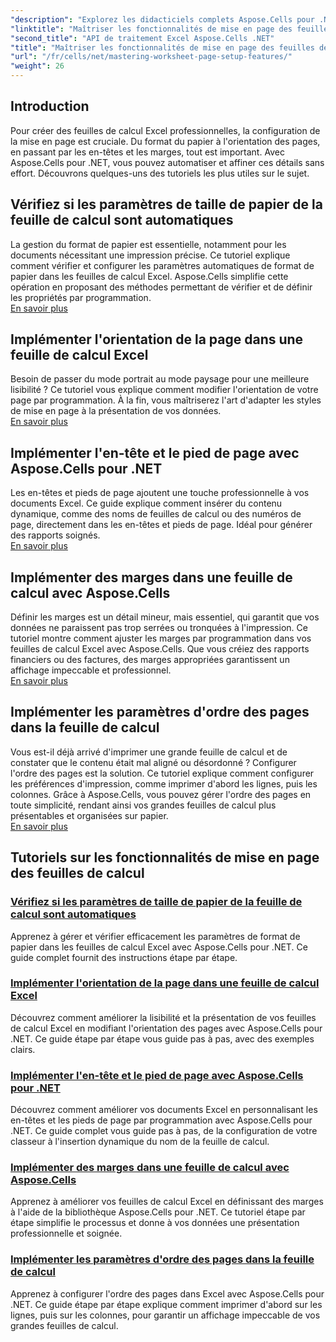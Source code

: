 ```yaml
---
"description": "Explorez les didacticiels complets Aspose.Cells pour .NET, notamment la gestion des fonctionnalités de configuration de page de feuille de calcul telles que le format du papier, l'orientation, les en-têtes, les marges, etc."
"linktitle": "Maîtriser les fonctionnalités de mise en page des feuilles de calcul"
"second_title": "API de traitement Excel Aspose.Cells .NET"
"title": "Maîtriser les fonctionnalités de mise en page des feuilles de calcul"
"url": "/fr/cells/net/mastering-worksheet-page-setup-features/"
"weight": 26
---
```


## Introduction

Pour créer des feuilles de calcul Excel professionnelles, la configuration de la mise en page est cruciale. Du format du papier à l'orientation des pages, en passant par les en-têtes et les marges, tout est important. Avec Aspose.Cells pour .NET, vous pouvez automatiser et affiner ces détails sans effort. Découvrons quelques-uns des tutoriels les plus utiles sur le sujet.

## Vérifiez si les paramètres de taille de papier de la feuille de calcul sont automatiques  
La gestion du format de papier est essentielle, notamment pour les documents nécessitant une impression précise. Ce tutoriel explique comment vérifier et configurer les paramètres automatiques de format de papier dans les feuilles de calcul Excel. Aspose.Cells simplifie cette opération en proposant des méthodes permettant de vérifier et de définir les propriétés par programmation.  
[En savoir plus](./check-if-paper-size-settings/)

## Implémenter l'orientation de la page dans une feuille de calcul Excel  
Besoin de passer du mode portrait au mode paysage pour une meilleure lisibilité ? Ce tutoriel vous explique comment modifier l'orientation de votre page par programmation. À la fin, vous maîtriserez l'art d'adapter les styles de mise en page à la présentation de vos données.  
[En savoir plus](./implement-page-orientation-in-excel-worksheet/)

## Implémenter l'en-tête et le pied de page avec Aspose.Cells pour .NET  
Les en-têtes et pieds de page ajoutent une touche professionnelle à vos documents Excel. Ce guide explique comment insérer du contenu dynamique, comme des noms de feuilles de calcul ou des numéros de page, directement dans les en-têtes et pieds de page. Idéal pour générer des rapports soignés.  
[En savoir plus](./implement-header-footer/)

## Implémenter des marges dans une feuille de calcul avec Aspose.Cells  

Définir les marges est un détail mineur, mais essentiel, qui garantit que vos données ne paraissent pas trop serrées ou tronquées à l'impression. Ce tutoriel montre comment ajuster les marges par programmation dans vos feuilles de calcul Excel avec Aspose.Cells. Que vous créiez des rapports financiers ou des factures, des marges appropriées garantissent un affichage impeccable et professionnel.  
[En savoir plus](./implement-margins-in-worksheet/)

## Implémenter les paramètres d'ordre des pages dans la feuille de calcul  

Vous est-il déjà arrivé d'imprimer une grande feuille de calcul et de constater que le contenu était mal aligné ou désordonné ? Configurer l'ordre des pages est la solution. Ce tutoriel explique comment configurer les préférences d'impression, comme imprimer d'abord les lignes, puis les colonnes. Grâce à Aspose.Cells, vous pouvez gérer l'ordre des pages en toute simplicité, rendant ainsi vos grandes feuilles de calcul plus présentables et organisées sur papier.  
[En savoir plus](./implement-page-order-settings/)


## Tutoriels sur les fonctionnalités de mise en page des feuilles de calcul
### [Vérifiez si les paramètres de taille de papier de la feuille de calcul sont automatiques](./check-if-paper-size-settings/)
Apprenez à gérer et vérifier efficacement les paramètres de format de papier dans les feuilles de calcul Excel avec Aspose.Cells pour .NET. Ce guide complet fournit des instructions étape par étape.
### [Implémenter l'orientation de la page dans une feuille de calcul Excel](./implement-page-orientation-in-excel-worksheet/)
Découvrez comment améliorer la lisibilité et la présentation de vos feuilles de calcul Excel en modifiant l'orientation des pages avec Aspose.Cells pour .NET. Ce guide étape par étape vous guide pas à pas, avec des exemples clairs.
### [Implémenter l'en-tête et le pied de page avec Aspose.Cells pour .NET](./implement-header-footer/)
Découvrez comment améliorer vos documents Excel en personnalisant les en-têtes et les pieds de page par programmation avec Aspose.Cells pour .NET. Ce guide complet vous guide pas à pas, de la configuration de votre classeur à l'insertion dynamique du nom de la feuille de calcul.
### [Implémenter des marges dans une feuille de calcul avec Aspose.Cells](./implement-margins-in-worksheet/)
Apprenez à améliorer vos feuilles de calcul Excel en définissant des marges à l'aide de la bibliothèque Aspose.Cells pour .NET. Ce tutoriel étape par étape simplifie le processus et donne à vos données une présentation professionnelle et soignée.
### [Implémenter les paramètres d'ordre des pages dans la feuille de calcul](./implement-page-order-settings/)
Apprenez à configurer l'ordre des pages dans Excel avec Aspose.Cells pour .NET. Ce guide étape par étape explique comment imprimer d'abord sur les lignes, puis sur les colonnes, pour garantir un affichage impeccable de vos grandes feuilles de calcul.